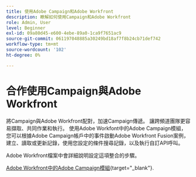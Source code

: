 ```yaml
---
title: 使用Adobe Campaign和Adobe Workfront
description: 瞭解如何使用Campaign和Adobe Workfront
role: Admin, User
level: Beginner
exl-id: 09a80d45-e600-4ebe-89a0-1ca9f7651ac9
source-git-commit: 061197048885a30249bd18af7f8b24cb71def742
workflow-type: tm+mt
source-wordcount: '102'
ht-degree: 0%

---
```


# 合作使用Campaign與Adobe Workfront

將Campaign與Adobe Workfront配對，加速Campaign傳遞。 讓跨頻道團隊更容易擷取、共同作業和執行。 使用Adobe Workfont中的Adobe Campaign模組，您可以根據Adobe Campaign帳戶中的事件啟動Adobe Workfront Fusion案例，建立、讀取或更新記錄，使用您設定的條件搜尋記錄，以及執行自訂API呼叫。


Adobe Workfront檔案中會詳細說明設定這項整合的步驟。


[Adobe Workfront中的Adobe Campaign模組](https://experienceleague.adobe.com/docs/workfront/using/adobe-workfront-fusion/fusion-apps-and-modules/adobe-campaign-classic-connector.html){target="_blank"}.
